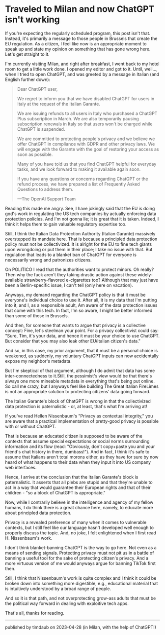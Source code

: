 # Traveled to Milan and now ChatGPT isn't working

If you're expecting the regularly scheduled program, this post isn't that.
Instead, it's primarily a message to those people in Brussels that create the
EU regulation. As a citizen, I feel like now is an appropriate moment to speak
up and state my opinion on something that has gone wrong here. Let's get
straight to it.

I'm currently visiting Milan, and right after breakfast, I went back to my
hotel room to get a little work done. I opened my editor and got to it. Until,
well..., when I tried to open ChatGPT, and was greeted by a message in Italian
(and English further down):

> Dear ChatGPT user,
> 
> We regret to inform you that we have disabled ChatGPT for users in Italy at the
> request of the Italian Garante.
>
> We are issuing refunds to all users in Italy who purchased a ChatGPT Plus
> subscription in March. We are also temporarily pausing subscription renewals in
> Italy so that users won't be charged while ChatGPT is suspended.
>
> We are committed to protecting people's privacy and we believe we offer ChatGPT
> in compliance with GDPR and other privacy laws. We will engage with the Garante
> with the goal of restoring your access as soon as possible.
>
> Many of you have told us that you find ChatGPT helpful for everyday tasks, and
> we look forward to making it available again soon.
>
> If you have any questions or concerns regarding ChatGPT or the refund process,
> we have prepared a list of Frequently Asked Questions to address them.
> 
> —The OpenAI Support Team

Reading this made me angry. See, I have jokingly said that the EU is doing
god's work in regulating the US tech companies by actually enforcing data
protection policies. And I'm not gonna lie; it is great that it is taken.
Indeed, I think it helps them to gain valuable regulatory expertise too.

Still, I think the Italian Data Protection Authority (Italian Garante)
massively overstepped its mandate here. That is because a principled data
protection policy must not be collectivized. It is alright for the EU to fine
tech giants upon wrongdoing or put them in their place; I take no issue with
that. But regulation that leads to a blanket ban of ChatGPT for everyone is
necessarily wrong and patronizes citizens.

On POLITICO I read that the authorities want to protect minors. Oh really? Then
why the fuck aren't they taking drastic action against these widely-available
strawberry-flavored e-cigarettes too? Although that may just have been a
Berlin-specific issue, I can't tell (only here on vacation).

Anyways, my demand regarding the ChatGPT policy is that it must be everyone's
individual choice to use it. After all, it is my data that I'm putting into it,
and I, as a responsible adult, Am aware of the data protection issues that come
with this tech. In fact, I'm so aware, I might be better informed than some of
those in Brussels.

And then, for someone that wants to argue that privacy is a collective concept:
Fine, let's steelman your point. For a privacy collectivist could say: "Sure,
Tim, it's your data, and hence it must be your choice to use ChatGPT. But
consider that you may also leak other EU/Italian citizen's data." 

And so, in this case, my prior argument, that it must be a personal choice is
weakened, as suddenly, my voluntary ChatGPT inputs can now accidentally expose
my neighbor's metadata.

But I'm skeptical of that argument, although I do admit that data has some
inter-connectedness to it.Still, the pessimist's view would be that there's
always one more mineable metadata in everything that's being put online. So
call me crazy, but I anyways feel like building The Great Italian FireLimes is
not an appropriate solution to protecting citizens' data going forward.

The Italian Garante's block of ChatGPT is wrong in that the collectivized data
protection is paternalistic - or, at least, that's what I'm arriving at!

If you've read Hellen Nissenbaum's "Privacy as contextual integrity," you are
aware that a practical implementation of pretty-good privacy is possible with
or without ChatGPT. 

That is because an educated citizen is supposed to be aware of the contexts
that assume special expectations or social norms surrounding information and
its flow (read: "Obviously, don't copy+paste you and your friend's chat history
in there, dumbass!"). And in fact, I think it's safe to assume that Italians
aren't total morons either, as they have for sure by now heard of what happens
to their data when they input it into US company web interfaces.

Hence, I arrive at the conclusion that the Italian Garante's block is
paternalistic. It asserts that all plebs are stupid and that they're unable to
act in a way that would guarantee their European rights and that of their
children - "so a block of ChatGPT is appropriate."

Now, while I contrarily believe in the intelligence and agency of my fellow
humans, I do think there is a great chance here, namely, to educate more about
principled data protection. 

Privacy is a revealed preference of many when it comes to vulnerable contexts,
but I still feel like our language hasn't developed well enough to properly
discuss the topic. And, no joke, I felt enlightened when I first read H.
Nissenbaum's work. 

I don't think blanket-banning ChatGPT is the way to go here. Not even as a
means of sending signals. Protecting privacy must not pit us in a battle of
banning a useful tool for the sake of protecting citizen's privacy. And a more
virtuous version of me would anyways argue for banning TikTok first then.

Still, I think that Nissenbaum's work is quite complex and I think it could be
broken down into something more digestible, e.g., educational material that is
intuitively understood by a broad range of people. 

And so it is that path, and not overprotecting grow-ass adults that must be the
political way forward in dealing with exploitive tech apps. 

That's all, thanks for reading.

---

published by timdaub on 2023-04-28 (in Milan, with the help of ChatGPT!)
